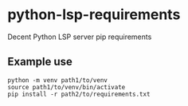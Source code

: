 # python-lsp-requirements
Decent Python LSP server pip requirements

## Example use

    python -m venv path1/to/venv
    source path1/to/venv/bin/activate
    pip install -r path2/to/requirements.txt
